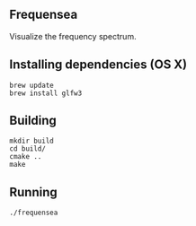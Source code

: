 ## Frequensea

Visualize the frequency spectrum.


## Installing dependencies (OS X)

    brew update
    brew install glfw3


## Building

    mkdir build
    cd build/
    cmake ..
    make

## Running

    ./frequensea
